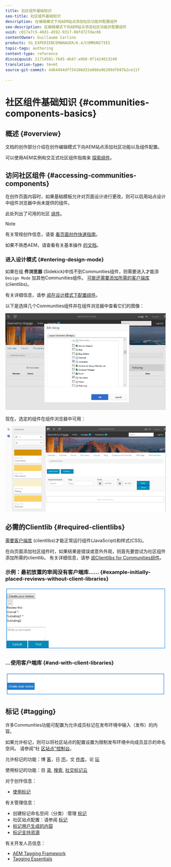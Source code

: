 ```yaml
---
title: 社区组件基础知识
seo-title: 社区组件基础知识
description: 在编辑模式下向AEM站点添加社区功能并配置组件
seo-description: 在编辑模式下向AEM站点添加社区功能并配置组件
uuid: c017a7c5-40d1-4592-9317-96fd727dac86
contentOwner: Guillaume Carlino
products: SG_EXPERIENCEMANAGER/6.4/COMMUNITIES
topic-tags: authoring
content-type: reference
discoiquuid: 21714581-7645-4b47-a9b0-9f1424013240
translation-type: tm+mt
source-git-commit: 4d64494dff34108d32e060a96209df697b2ce11f

---
```



# 社区组件基础知识 {#communities-components-basics}

## 概述 {#overview}

文档的创作部分介绍在创作编辑模式下向AEM站点添加社区功能以及组件配置。

可以使用AEM实例和交互式社区组件指南来 [探索组件](components-guide.md)。

## 访问社区组件 {#accessing-communities-components}

在创作页面内容时，如果基础模板允许对页面设计进行更改，则可以启用站点设计中组件浏览器中尚未提供的组件。

此处列出了可用的社区 [组件](author-communities.md#available-communities-components)。

>[!NOTE]
>
>有关常规创作信息，请查 [看页面创作快速指南](../../help/sites-authoring/qg-page-authoring.md)。
>
>如果不熟悉AEM，请查看有关基本操作 [的文档](../../help/sites-authoring/basic-handling.md)。

### 进入设计模式 {#entering-design-mode}

如果在组 **件浏览器** (Sidekick)中找不到Communities组件，则需要进入才能添 `Design Mode` 加其他Communities组件。 [可能还需要添加所需的客户端库](#required-clientlibs) (clientlibs)。

有关详细信息，请参 [阅在设计模式下配置组件](../../help/sites-authoring/default-components-designmode.md)。

以下是选择几个Communities组件并在组件浏览器中查看它们的图像：

![chlimage_1-424](assets/chlimage_1-424.png)

现在，选定的组件在组件浏览器中可用：

![chlimage_1-425](assets/chlimage_1-425.png)

## 必需的Clientlib {#required-clientlibs}

[需要客户端库](../../help/sites-developing/clientlibs.md) (clientlibs)才能正常运行组件(JavaScript)和样式(CSS)。

在向页面添加社区组件时，如果结果是错误或意外外观，则首先要尝试为社区组件添加所需的clientlib。 有关详细信息，请参 [阅Clientlibs for Communities组件](clientlibs.md)。

### 示例：最初放置的审阅没有客户端库…… {#example-initially-placed-reviews-without-client-libraries}

![chlimage_1-426](assets/chlimage_1-426.png)

### ...使用客户端库 {#and-with-client-libraries}

![chlimage_1-427](assets/chlimage_1-427.png)

## 标记 {#tagging}

许多Communities功能可配置为允许成员标记在发布环境中输入（发布）的内容。

如果允许标记，则可以将社区站点的配置设置为限制发布环境中向成员显示的命名空间。 请参阅“社 [区站点”控制台](sites-console.md#tagging)。

允许标记的功能：博 [客](blog-feature.md)，日 [历](calendar.md)，文 [件库](file-library.md)，论 [坛](forum.md)

使用标记的功能：目 [录](catalog.md), [搜索](search.md), [社交标记云](tagcloud.md)

对于创作信息：

* [使用标记](../../help/sites-authoring/tags.md)

有关管理信息：

* 创建标记命名空间（分类）:管理 [标记](../../help/sites-administering/tags.md)
* 社区站点配置：请参阅 [标记](sites-console.md#tagging)
* [标记用户生成的内容](../../help/sites-authoring/tags.md)
* [标记支持资源](tag-resources.md)

有关开发人员信息：

* [AEM Tagging Framework](../../help/sites-developing/framework.md)
* [Tagging Essentials](tag.md)

